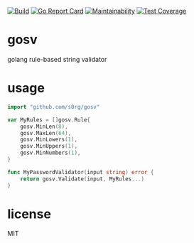 [![Build](https://github.com/s0rg/phpunisher/workflows/ci/badge.svg)](https://github.com/s0rg/phpunisher/actions?query=workflow%3Aci)
[![Go Report Card](https://goreportcard.com/badge/github.com/s0rg/gosv)](https://goreportcard.com/report/github.com/s0rg/gosv)
[![Maintainability](https://api.codeclimate.com/v1/badges/e1c002df2b4571e01537/maintainability)](https://codeclimate.com/github/s0rg/gosv/maintainability)
[![Test Coverage](https://api.codeclimate.com/v1/badges/e1c002df2b4571e01537/test_coverage)](https://codeclimate.com/github/s0rg/gosv/test_coverage)


# gosv

golang rule-based string validator

# usage
```go
import "github.com/s0rg/gosv"

var MyRules = []gosv.Rule{
	gosv.MinLen(8),
	gosv.MaxLen(64),
	gosv.MinLowers(1),
	gosv.MinUppers(1),
	gosv.MinNumbers(1),
}

func MyPasswordValidator(input string) error {
    return gosv.Validate(input, MyRules...)
}
```

# license

MIT
